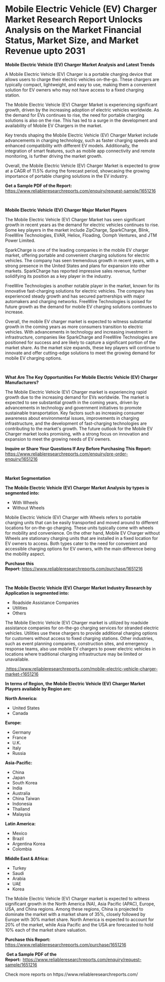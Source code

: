 <p><h1>Mobile Electric Vehicle (EV) Charger Market Research Report Unlocks Analysis on the Market Financial Status, Market Size, and Market Revenue upto 2031</h1></p><p><strong>Mobile Electric Vehicle (EV) Charger Market Analysis and Latest Trends</strong></p>
<p><p>A Mobile Electric Vehicle (EV) Charger is a portable charging device that allows users to charge their electric vehicles on-the-go. These chargers are typically compact, lightweight, and easy to use, making them a convenient solution for EV owners who may not have access to a fixed charging station.</p><p>The Mobile Electric Vehicle (EV) Charger Market is experiencing significant growth, driven by the increasing adoption of electric vehicles worldwide. As the demand for EVs continues to rise, the need for portable charging solutions is also on the rise. This has led to a surge in the development and availability of Mobile EV Chargers in the market.</p><p>Key trends shaping the Mobile Electric Vehicle (EV) Charger Market include advancements in charging technology, such as faster charging speeds and enhanced compatibility with different EV models. Additionally, the integration of smart features, such as mobile app connectivity and remote monitoring, is further driving the market growth.</p><p>Overall, the Mobile Electric Vehicle (EV) Charger Market is expected to grow at a CAGR of 11.5% during the forecast period, showcasing the growing importance of portable charging solutions in the EV industry.</p></p>
<p><strong>Get a Sample PDF of the Report:&nbsp;</strong> <a href="https://www.reliableresearchreports.com/enquiry/request-sample/1651216">https://www.reliableresearchreports.com/enquiry/request-sample/1651216</a></p>
<p>&nbsp;</p>
<p><strong>Mobile Electric Vehicle (EV) Charger Major Market Players</strong></p>
<p><p>The Mobile Electric Vehicle (EV) Charger Market has seen significant growth in recent years as the demand for electric vehicles continues to rise. Some key players in the market include ZipCharge, SparkCharge, Blink, FreeWire Technologies, EVAR, Heliox, Floading, Oomph Ventures, and JTM Power Limited.</p><p>SparkCharge is one of the leading companies in the mobile EV charger market, offering portable and convenient charging solutions for electric vehicles. The company has seen tremendous growth in recent years, with a strong presence in the United States and plans for expansion into other markets. SparkCharge has reported impressive sales revenue, further solidifying its position as a key player in the industry.</p><p>FreeWire Technologies is another notable player in the market, known for its innovative fast-charging solutions for electric vehicles. The company has experienced steady growth and has secured partnerships with major automakers and charging networks. FreeWire Technologies is poised for future growth as the demand for mobile EV charging solutions continues to increase.</p><p>Overall, the mobile EV charger market is expected to witness substantial growth in the coming years as more consumers transition to electric vehicles. With advancements in technology and increasing investment in infrastructure, companies like SparkCharge and FreeWire Technologies are positioned for success and are likely to capture a significant portion of the market share. As the market size expands, these key players will continue to innovate and offer cutting-edge solutions to meet the growing demand for mobile EV charging options.</p></p>
<p>&nbsp;</p>
<p><strong>What Are The Key Opportunities For Mobile Electric Vehicle (EV) Charger Manufacturers?</strong></p>
<p><p>The Mobile Electric Vehicle (EV) Charger market is experiencing rapid growth due to the increasing demand for EVs worldwide. The market is expected to see substantial growth in the coming years, driven by advancements in technology and government initiatives to promote sustainable transportation. Key factors such as increasing consumer awareness about environmental issues, improvements in charging infrastructure, and the development of fast-charging technologies are contributing to the market's growth. The future outlook for the Mobile EV Charger market looks promising, with a strong focus on innovation and expansion to meet the growing needs of EV owners.</p></p>
<p><strong>Inquire or Share Your Questions If Any Before Purchasing This Report:</strong> <a href="https://www.reliableresearchreports.com/enquiry/pre-order-enquiry/1651216">https://www.reliableresearchreports.com/enquiry/pre-order-enquiry/1651216</a></p>
<p>&nbsp;</p>
<p><strong>Market Segmentation</strong></p>
<p><strong>The Mobile Electric Vehicle (EV) Charger Market Analysis by types is segmented into:</strong></p>
<p><ul><li>With Wheels</li><li>Without Wheels</li></ul></p>
<p><p>Mobile Electric Vehicle (EV) Charger with Wheels refers to portable charging units that can be easily transported and moved around to different locations for on-the-go charging. These units typically come with wheels for mobility and convenience. On the other hand, Mobile EV Charger without Wheels are stationary charging units that are installed in a fixed location for EV owners to access. Both types cater to the need for convenient and accessible charging options for EV owners, with the main difference being the mobility aspect.</p></p>
<p><strong>Purchase this Report:&nbsp;</strong><a href="https://www.reliableresearchreports.com/purchase/1651216">https://www.reliableresearchreports.com/purchase/1651216</a></p>
<p>&nbsp;</p>
<p><strong>The Mobile Electric Vehicle (EV) Charger Market Industry Research by Application is segmented into:</strong></p>
<p><ul><li>Roadside Assistance Companies</li><li>Utilities</li><li>Others</li></ul></p>
<p><p>The Mobile Electric Vehicle (EV) Charger market is utilized by roadside assistance companies for on-the-go charging services for stranded electric vehicles. Utilities use these chargers to provide additional charging options for customers without access to fixed charging stations. Other industries, such as event planning companies, construction sites, and emergency response teams, also use mobile EV chargers to power electric vehicles in locations where traditional charging infrastructure may be limited or unavailable.</p></p>
<p><a href="https://www.reliableresearchreports.com/mobile-electric-vehicle-charger-market-r1651216">&nbsp;https://www.reliableresearchreports.com/mobile-electric-vehicle-charger-market-r1651216</a></p>
<p><strong>In terms of Region, the Mobile Electric Vehicle (EV) Charger Market Players available by Region are:</strong></p>
<p>
    <p> <strong> North America: </strong>
        <ul>
            <li>United States</li>
            <li>Canada</li>
        </ul>
        </p> 
    <p> <strong> Europe: </strong>
        <ul>
            <li>Germany</li>
            <li>France</li>
            <li>U.K.</li>
            <li>Italy</li>
            <li>Russia</li>
        </ul>
        </p> 
    <p> <strong> Asia-Pacific: </strong>
        <ul>
            <li>China</li>
            <li>Japan</li>
            <li>South Korea</li>
            <li>India</li>
            <li>Australia</li>
            <li>China Taiwan</li>
            <li>Indonesia</li>
            <li>Thailand</li>
            <li>Malaysia</li>
        </ul>
        </p> 
    <p> <strong> Latin America: </strong>
        <ul>
            <li>Mexico</li>
            <li>Brazil</li>
            <li>Argentina Korea</li>
            <li>Colombia</li>
        </ul>
        </p> 
    <p> <strong> Middle East & Africa: </strong>
        <ul>
            <li>Turkey</li>
            <li>Saudi</li>
            <li>Arabia</li>
            <li>UAE</li>
            <li>Korea</li>
        </ul>
    </p>
    </p>
<p><p>The Mobile Electric Vehicle (EV) Charger market is expected to witness significant growth in the North America (NA), Asia Pacific (APAC), Europe, USA, and China regions. Among these regions, China is projected to dominate the market with a market share of 35%, closely followed by Europe with 30% market share. North America is expected to account for 20% of the market, while Asia Pacific and the USA are forecasted to hold 10% each of the market share valuation.</p></p>
<p><strong>Purchase this Report: </strong><a href="https://www.reliableresearchreports.com/purchase/1651216">https://www.reliableresearchreports.com/purchase/1651216</a></p>
<p>&nbsp;<strong>Get a Sample PDF of the Report:&nbsp;&nbsp;</strong><a href="https://www.reliableresearchreports.com/enquiry/request-sample/1651216">https://www.reliableresearchreports.com/enquiry/request-sample/1651216</a></p>
<p><strong></strong></p>
<p>Check more reports on https://www.reliableresearchreports.com/</p>